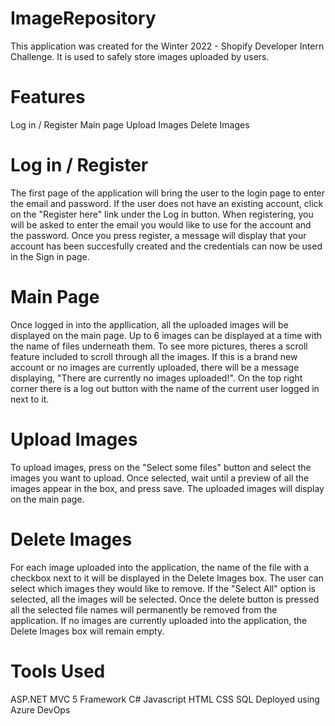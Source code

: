 # ImageRepository
This application was created for the Winter 2022 - Shopify Developer Intern Challenge. It is used to safely store images uploaded by users.

# Features
Log in / Register
Main page
Upload Images
Delete Images

# Log in / Register
The first page of the application will bring the user to the login page to enter the email and password. If the user does not have an existing account, click on the "Register here" link under the Log in button. When registering, you will be asked to enter the email you would like to use for the account and the password. Once you press register, a message will display that your account has been succesfully created and the credentials can now be used in the Sign in page.

# Main Page
Once logged in into the appllication, all the uploaded images will be displayed on the main page. Up to 6 images can be displayed at a time with the name of files underneath them. To see more pictures, theres a scroll feature included to scroll through all the images. If this is a brand new account or no images are currently uploaded, there will be a message displaying, "There are currently no images uploaded!". On the top right corner there is a log out button with the name of the current user logged in next to it.

# Upload Images
To upload images, press on the "Select some files" button and select the images you want to upload. Once selected, wait until a preview of all the images appear in the box, and press save. The uploaded images will display on the main page.

# Delete Images
For each image uploaded into the application, the name of the file with a checkbox next to it will be displayed in the Delete Images box. The user can select which images they would like to remove. If the "Select All" option is selected, all the images will be selected. Once the delete button is pressed all the selected file names will permanently be removed from the application. If no images are currently uploaded into the application, the Delete Images box will remain empty.

# Tools Used
ASP.NET MVC 5 Framework
C#
Javascript
HTML
CSS
SQL
Deployed using Azure DevOps
